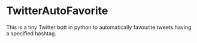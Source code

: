 # TwitterAutoFavorite
This is a tiny Twitter bott in python to automatically favourite tweets having a specified hashtag.
